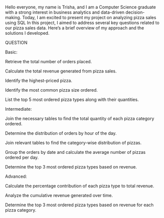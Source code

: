  Hello everyone, my name is Trisha, and I am a Computer Science graduate with a strong interest in business analytics and data-driven decision-making.
 Today, I am excited to present my project on analyzing pizza sales using SQL In this project, I aimed to address several key questions related to our pizza sales data. 
 Here’s a brief overview of my approach and the solutions I developed.
 
QUESTION

Basic:

Retrieve the total number of orders placed.

Calculate the total revenue generated from pizza sales.

Identify the highest-priced pizza.

Identify the most common pizza size ordered.

List the top 5 most ordered pizza types along with their quantities.

Intermediate:

Join the necessary tables to find the total quantity of each pizza category ordered.

Determine the distribution of orders by hour of the day.

Join relevant tables to find the category-wise distribution of pizzas.

Group the orders by date and calculate the average number of pizzas ordered per day.

Determine the top 3 most ordered pizza types based on revenue.

Advanced:

Calculate the percentage contribution of each pizza type to total revenue.

Analyze the cumulative revenue generated over time.

Determine the top 3 most ordered pizza types based on revenue for each pizza category.
 
